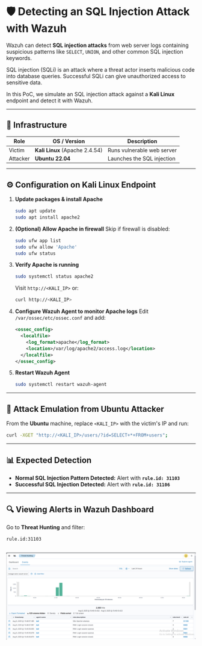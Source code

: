 
# 🛡️ Detecting an SQL Injection Attack with Wazuh

Wazuh can detect **SQL injection attacks** from web server logs containing suspicious patterns like `SELECT`, `UNION`, and other common SQL injection keywords.

SQL injection (SQLi) is an attack where a threat actor inserts malicious code into database queries. Successful SQLi can give unauthorized access to sensitive data.

In this PoC, we simulate an SQL injection attack against a **Kali Linux** endpoint and detect it with Wazuh.

---

## 📡 Infrastructure

| Role       | OS / Version                        | Description |
|------------|-------------------------------------|-------------|
| Victim     | **Kali Linux** (Apache 2.4.54)       | Runs vulnerable web server |
| Attacker   | **Ubuntu 22.04**                    | Launches the SQL injection |

---

## ⚙️ Configuration on Kali Linux Endpoint

1. **Update packages & install Apache**
   ```bash
   sudo apt update
   sudo apt install apache2


2. **(Optional) Allow Apache in firewall**
   Skip if firewall is disabled:

   ```bash
   sudo ufw app list
   sudo ufw allow 'Apache'
   sudo ufw status
   ```

3. **Verify Apache is running**

   ```bash
   sudo systemctl status apache2
   ```

   Visit `http://<KALI_IP>` or:

   ```bash
   curl http://<KALI_IP>
   ```

4. **Configure Wazuh Agent to monitor Apache logs**
   Edit `/var/ossec/etc/ossec.conf` and add:

   ```xml
   <ossec_config>
     <localfile>
       <log_format>apache</log_format>
       <location>/var/log/apache2/access.log</location>
     </localfile>
   </ossec_config>
   ```

5. **Restart Wazuh Agent**

   ```bash
   sudo systemctl restart wazuh-agent
   ```

---

## 🚀 Attack Emulation from Ubuntu Attacker

From the **Ubuntu** machine, replace `<KALI_IP>` with the victim's IP and run:

```bash
curl -XGET "http://<KALI_IP>/users/?id=SELECT+*+FROM+users";
```

---

## 📊 Expected Detection

* **Normal SQL Injection Pattern Detected:**
  Alert with **`rule.id: 31103`**
* **Successful SQL Injection Detected:**
  Alert with **`rule.id: 31106`**

---

## 🔍 Viewing Alerts in Wazuh Dashboard

Go to **Threat Hunting** and filter:

```
rule.id:31103
```

![Alt Text](assets/Figure8.png)
---



